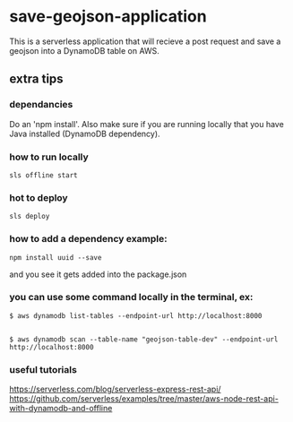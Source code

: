 # save-geojson-application

This is a serverless application that will recieve a post request and save a geojson into a DynamoDB table on AWS.

## extra tips

### dependancies
Do an 'npm install'. Also make sure if you are running locally that you have Java installed (DynamoDB dependency).

### how to run locally
```
sls offline start
```

### hot to deploy
```
sls deploy
```

### how to add a dependency example:

```
npm install uuid --save
```
and you see it gets added into the package.json

### you can use some command locally in the terminal, ex:

```
$ aws dynamodb list-tables --endpoint-url http://localhost:8000


$ aws dynamodb scan --table-name "geojson-table-dev" --endpoint-url http://localhost:8000
```

### useful tutorials
https://serverless.com/blog/serverless-express-rest-api/
https://github.com/serverless/examples/tree/master/aws-node-rest-api-with-dynamodb-and-offline
